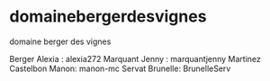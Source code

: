 # domainebergerdesvignes
domaine berger des vignes


Berger Alexia : alexia272
Marquant Jenny : marquantjenny
Martinez Castelbon Manon: manon-mc 
Servat Brunelle: BrunelleServ
